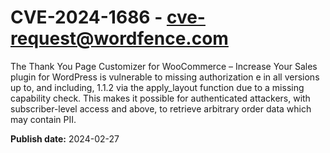# CVE-2024-1686 - cve-request@wordfence.com

The Thank You Page Customizer for WooCommerce – Increase Your Sales plugin for WordPress is vulnerable to missing authorization e in all versions up to, and including, 1.1.2 via the apply_layout function due to a missing capability check. This makes it possible for authenticated attackers, with subscriber-level access and above, to retrieve arbitrary order data which may contain PII.

**Publish date:** 2024-02-27
